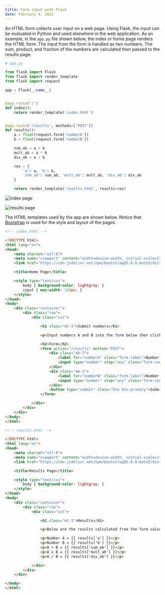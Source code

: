 ```yaml
---
title: Form input with Flask
date: February 4, 2023
---
```


An HTML form collects user input on a web page. Using Flask, the input can be evaluated in Python and used elsewhere in the web application. As an example, in the `app.py` file shown below, the index or home page renders the HTML form. The input from the form is handled as two numbers. The sum, product, and fraction of the numbers are calculated then passed to the results page.

```python
# app.py

from flask import Flask
from flask import render_template
from flask import request

app = Flask(__name__)


@app.route('/')
def index():
    return render_template('index.html')


@app.route('/results', methods=['POST'])
def results():
    a = float(request.form['numberA'])
    b = float(request.form['numberB'])

    sum_ab = a + b
    mult_ab = a * b
    div_ab = a / b

    res = {
        'a': a, 'b': b,
        'sum_ab': sum_ab, 'mult_ab': mult_ab, 'div_ab': div_ab
    }

    return render_template('results.html', results=res)
```

<p><img src="../images/flask-form-input-index.png" style="max-width:500px;" alt="index page"></p>

<p><img src="../images/flask-form-input-results.png" style="max-width:400px;" alt="results page"></p>

The HTML templates used by the app are shown below. Notice that [Bootstrap](https://getbootstrap.com) is used for the style and layout of the pages.

```html
<!-- index.html -->

<!DOCTYPE html>
<html lang="en">
<head>
    <meta charset="utf-8">
    <meta name="viewport" content="width=device-width, initial-scale=1">
    <link href="https://cdn.jsdelivr.net/npm/bootstrap@5.0.0-beta3/dist/css/bootstrap.min.css" rel="stylesheet">

    <title>Home Page</title>

    <style type="text/css">
        body { background-color: lightgray; }
        input { max-width: 200px; }
    </style>
</head>
<body>
    <div class="container">
        <div class="row">
            <div class="col">

                <h1 class="mt-3">Submit numbers</h1>

                <p>Input numbers A and B into the form below then click the Submit button to see the results.</p>

                <h2>Form</h2>
                <form action="/results" method="POST">
                    <div class="mb-3">
                        <label for="numberA" class="form-label">Number A</label>
                        <input type="number" step="any" class="form-control" name="numberA">
                    </div>
                    <div class="mb-3">
                        <label for="numberB" class="form-label">Number B</label>
                        <input type="number" step="any" class="form-control" name="numberB">
                    </div>
                    <button type="submit" class="btn btn-primary">Submit</button>
                </form>

            </div>
        </div>
    </div>
</body>
</html>
```

```html
<!-- results.html -->

<!DOCTYPE html>
<html lang="en">
<head>
    <meta charset="utf-8">
    <meta name="viewport" content="width=device-width, initial-scale=1">
    <link href="https://cdn.jsdelivr.net/npm/bootstrap@5.0.0-beta3/dist/css/bootstrap.min.css" rel="stylesheet">

    <title>Results Page</title>

    <style type="text/css">
        body { background-color: lightgray; }
    </style>
</head>
<body>
    <div class="container">
        <div class="row">
            <div class="col">

                <h1 class="mt-3">Results</h1>

                <p>Below are the results calculated from the form values.</p>

                <p>Number A = {{ results['a'] }}</p>
                <p>Number B = {{ results['b'] }}</p>
                <p>A + B = {{ results['sum_ab'] }}</p>
                <p>A x B = {{ results['mult_ab'] }}</p>
                <p>A / B = {{ results['div_ab'] }}</p>

            </div>
        </div>
    </div>

</body>
</html>
```
